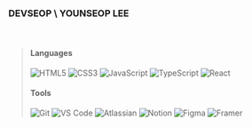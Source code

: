 ### DEVSEOP \ YOUNSEOP LEE
<br>

> #### Languages ####
> ![HTML5](https://img.shields.io/badge/HTML5-E34F26.svg?&style=for-the-badge&logo=HTML5&logoColor=white)
> ![CSS3](https://img.shields.io/badge/CSS3-1572B6.svg?&style=for-the-badge&logo=CSS3&logoColor=white)
> ![JavaScript](https://img.shields.io/badge/JavaScript-F7DF1E.svg?&style=for-the-badge&logo=JavaScript&logoColor=black)
> ![TypeScript](https://img.shields.io/badge/typescript-3178C6.svg?&style=for-the-badge&logo=typescript&logoColor=white)
> ![React](https://img.shields.io/badge/React-61DAFB.svg?&style=for-the-badge&logo=React&logoColor=black)
> 
> 
> #### Tools ####
> ![Git](https://img.shields.io/badge/Git-F05032.svg?&style=for-the-badge&logo=Git&logoColor=white)
> ![VS Code](https://img.shields.io/badge/VS%20Code-007ACC.svg?&style=for-the-badge&logo=Visual%20Studio%20Code&logoColor=white)
> ![Atlassian](https://img.shields.io/badge/atlassian-0052CC.svg?&style=for-the-badge&logo=atlassian&logoColor=white)
> ![Notion](https://img.shields.io/badge/Notion-000000.svg?&style=for-the-badge&logo=Notion&logoColor=white)
> ![Figma](https://img.shields.io/badge/Figma-F24E1E.svg?&style=for-the-badge&logo=Figma&logoColor=white)
> ![Framer](https://img.shields.io/badge/Framer-0055FF.svg?&style=for-the-badge&logo=Framer&logoColor=white)
